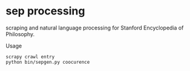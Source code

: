 # sep processing

scraping and natural language processing for Stanford Encyclopedia of Philosophy.

Usage
```
scrapy crawl entry
python bin/sepgen.py coocurence
```